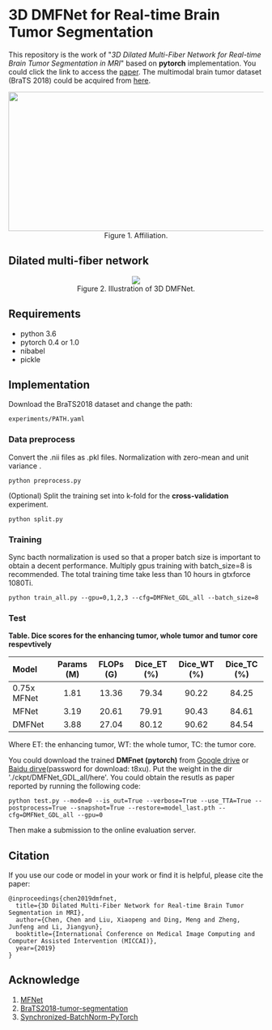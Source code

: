 # 3D DMFNet for Real-time Brain Tumor Segmentation

This repository is the work of "_3D Dilated Multi-Fiber Network for Real-time Brain Tumor Segmentation in MRI_" based on **pytorch** implementation. You could click the link to access the [paper](https://arxiv.org/pdf/1904.03355.pdf). The multimodal brain tumor dataset (BraTS 2018) could be acquired from [here](https://www.med.upenn.edu/sbia/brats2018.html).


<div align="center">  
 <img src="https://github.com/China-LiuXiaopeng/BraTS-DMFNet/blob/master/fig/affiliation.png" 
     width = "600"
     height = "275">
</div>

<center>
Figure 1. Affiliation.
</center>

## Dilated multi-fiber network


 <div  align="center">  
<img src="https://github.com/China-LiuXiaopeng/BraTS-DMFNet/blob/master/fig/Architecture.jpg">
</div>

<center>
Figure 2. Illustration of 3D DMFNet.
</center>

## Requirements
* python 3.6
* pytorch 0.4 or 1.0
* nibabel
* pickle 

## Implementation

Download the BraTS2018 dataset and change the path:

```
experiments/PATH.yaml
```

### Data preprocess
Convert the .nii files as .pkl files. Normalization with zero-mean and unit variance . 

```
python preprocess.py
```

(Optional) Split the training set into k-fold for the **cross-validation** experiment.

```
python split.py
```

### Training

Sync bacth normalization is used so that a proper batch size is important to obtain a decent performance. Multiply gpus training with batch_size=8 is recommended. The total training time take less than 10 hours in gtxforce 1080Ti.

```
python train_all.py --gpu=0,1,2,3 --cfg=DMFNet_GDL_all --batch_size=8
```

### Test

**Table. Dice scores for the enhancing tumor, whole tumor and tumor core respevtively** 

| Model         | Params (M) | FLOPs (G) | Dice_ET (%) | Dice_WT (%) | Dice_TC (%) | 
| :-------------|:----------:|:----------:|:-----------:|:-----------:|:-----------:|
| 0.75x MFNet   | 1.81 | 13.36 | 79.34 | 90.22 | 84.25 | 
| MFNet         | 3.19 | 20.61 | 79.91 | 90.43 | 84.61 | 
| DMFNet        | 3.88 | 27.04 | 80.12 | 90.62 | 84.54 |

Where ET: the enhancing tumor, WT: the whole tumor, TC: the tumor core.

You could download the trained **DMFnet (pytorch)** from [Google drive](https://drive.google.com/open?id=17C-rbNQZtBoCH1Dgu3wYJQm8N0_DbdxH) or [Baidu dirve](https://pan.baidu.com/s/1dRyo9ZvisZvAwO4TVen2Pg)(password for download: t8xu). Put the weight in the dir './ckpt/DMFNet_GDL_all/here'. You could obtain the resutls as paper reported by running the following code:

```
python test.py --mode=0 --is_out=True --verbose=True --use_TTA=True --postprocess=True --snapshot=True --restore=model_last.pth --cfg=DMFNet_GDL_all --gpu=0
```
Then make a submission to the online evaluation server.

## Citation

If you use our code or model in your work or find it is helpful, please cite the paper:
```
@inproceedings{chen2019dmfnet,
  title={3D Dilated Multi-Fiber Network for Real-time Brain Tumor Segmentation in MRI},
  author={Chen, Chen and Liu, Xiaopeng and Ding, Meng and Zheng, Junfeng and Li, Jiangyun},
  booktitle={International Conference on Medical Image Computing and Computer Assisted Intervention (MICCAI)},
  year={2019}
}
```

## Acknowledge

1. [MFNet](https://github.com/cypw/PyTorch-MFNet)
2. [BraTS2018-tumor-segmentation](https://github.com/ieee820/BraTS2018-tumor-segmentation)
3. [Synchronized-BatchNorm-PyTorch](https://github.com/vacancy/Synchronized-BatchNorm-PyTorch)
